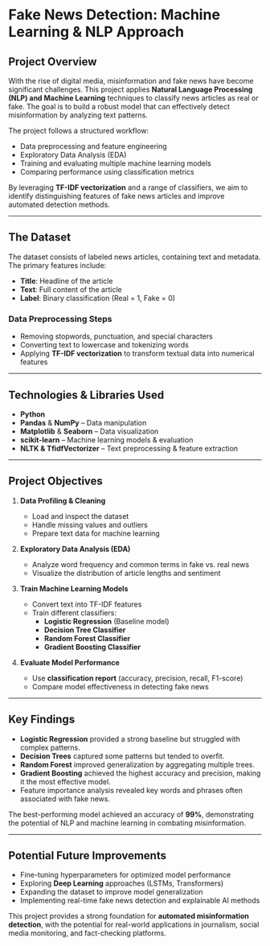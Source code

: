 # **Fake News Detection: Machine Learning & NLP Approach**

## **Project Overview**

With the rise of digital media, misinformation and fake news have become significant challenges. This project applies **Natural Language Processing (NLP) and Machine Learning** techniques to classify news articles as real or fake. The goal is to build a robust model that can effectively detect misinformation by analyzing text patterns.

The project follows a structured workflow:

* Data preprocessing and feature engineering  
* Exploratory Data Analysis (EDA)  
* Training and evaluating multiple machine learning models  
* Comparing performance using classification metrics

By leveraging **TF-IDF vectorization** and a range of classifiers, we aim to identify distinguishing features of fake news articles and improve automated detection methods.

---

## **The Dataset**

The dataset consists of labeled news articles, containing text and metadata. The primary features include:

* **Title**: Headline of the article  
* **Text**: Full content of the article  
* **Label**: Binary classification (Real \= 1, Fake \= 0\)

### 

### 

### **Data Preprocessing Steps**

* Removing stopwords, punctuation, and special characters  
* Converting text to lowercase and tokenizing words  
* Applying **TF-IDF vectorization** to transform textual data into numerical features

---

## **Technologies & Libraries Used**

* **Python**  
* **Pandas** & **NumPy** – Data manipulation  
* **Matplotlib** & **Seaborn** – Data visualization  
* **scikit-learn** – Machine learning models & evaluation  
* **NLTK & TfidfVectorizer** – Text preprocessing & feature extraction

---

## **Project Objectives**

1. **Data Profiling & Cleaning**

   * Load and inspect the dataset  
   * Handle missing values and outliers  
   * Prepare text data for machine learning  
2. **Exploratory Data Analysis (EDA)**

   * Analyze word frequency and common terms in fake vs. real news  
   * Visualize the distribution of article lengths and sentiment  
3. **Train Machine Learning Models**

   * Convert text into TF-IDF features  
   * Train different classifiers:  
     * **Logistic Regression** (Baseline model)  
     * **Decision Tree Classifier**  
     * **Random Forest Classifier**  
     * **Gradient Boosting Classifier**  
4. **Evaluate Model Performance**

   * Use **classification report** (accuracy, precision, recall, F1-score)  
   * Compare model effectiveness in detecting fake news

---

## 

## **Key Findings**

* **Logistic Regression** provided a strong baseline but struggled with complex patterns.  
* **Decision Trees** captured some patterns but tended to overfit.  
* **Random Forest** improved generalization by aggregating multiple trees.  
* **Gradient Boosting** achieved the highest accuracy and precision, making it the most effective model.  
* Feature importance analysis revealed key words and phrases often associated with fake news.

The best-performing model achieved an accuracy of **99%**, demonstrating the potential of NLP and machine learning in combating misinformation.

---

## **Potential Future Improvements**

* Fine-tuning hyperparameters for optimized model performance  
* Exploring **Deep Learning** approaches (LSTMs, Transformers)  
* Expanding the dataset to improve model generalization  
* Implementing real-time fake news detection and explainable AI methods

This project provides a strong foundation for **automated misinformation detection**, with the potential for real-world applications in journalism, social media monitoring, and fact-checking platforms.

